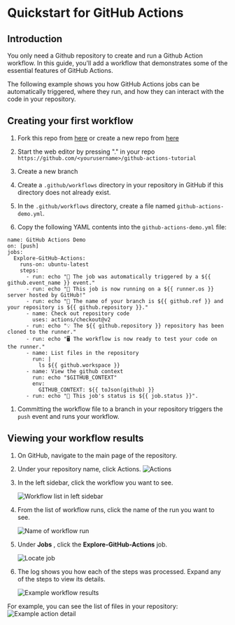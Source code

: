 # Quickstart for GitHub Actions

## Introduction

You only need a Github repository to create and run a Github Action workflow. In this guide, you'll add a workflow that demonstrates some of the essential features of GitHub Actions. 

The following example shows you how GitHub Actions jobs can be automatically triggered, where they run, and how they can interact with the code in your repository.

## Creating your first workflow

1. Fork this repo from  [here](https://github.com/wizelineacademy/github-actions-tutorial) or create a new repo from [here](https://github.com/new)

1. Start the web editor by pressing "." in your repo `https://github.com/<yourusername>/github-actions-tutorial`

1. Create a new branch

1. Create a `.github/workflows` directory in  your repository in GitHub if this directory does not already exist.

1. In the `.github/workflows` directory, create a file named `github-actions-demo.yml`. 

1. Copy the following YAML contents into the `github-actions-demo.yml` file:

```yaml{:copy}
name: GitHub Actions Demo
on: [push]
jobs:
  Explore-GitHub-Actions:
    runs-on: ubuntu-latest
    steps:
      - run: echo "🎉 The job was automatically triggered by a ${{ github.event_name }} event."
      - run: echo "🐧 This job is now running on a ${{ runner.os }} server hosted by GitHub!"
      - run: echo "🔎 The name of your branch is ${{ github.ref }} and your repository is ${{ github.repository }}."
      - name: Check out repository code
        uses: actions/checkout@v2
      - run: echo "💡 The ${{ github.repository }} repository has been cloned to the runner."
      - run: echo "🖥️ The workflow is now ready to test your code on the runner."
      - name: List files in the repository
        run: |
          ls ${{ github.workspace }}
      - name: View the github context
        run: echo "$GITHUB_CONTEXT"
        env:
          GITHUB_CONTEXT: ${{ toJson(github) }}
      - run: echo "🍏 This job's status is ${{ job.status }}".
```

1. Committing the workflow file to a branch in your repository triggers the `push` event and runs your workflow.

## Viewing your workflow results

1. On GitHub, navigate to the main page of the repository.
1. Under your repository name, click Actions.
    ![Actions](https://docs.github.com/assets/images/help/repository/actions-tab.png)
1. In the left sidebar, click the workflow you want to see.

   ![Workflow list in left sidebar](https://docs.github.com/assets/images/help/repository/actions-quickstart-workflow-sidebar.png)
1. From the list of workflow runs, click the name of the run you want to see.

   ![Name of workflow run](https://docs.github.com/assets/images/help/repository/actions-quickstart-run-name.png)
1. Under **Jobs** , click the **Explore-GitHub-Actions** job.

   ![Locate job](https://docs.github.com/assets/images/help/repository/actions-quickstart-job.png)
1. The log shows you how each of the steps was processed. Expand any of the steps to view its details.

   ![Example workflow results](https://docs.github.com/assets/images/help/repository/actions-quickstart-logs.png)

For example, you can see the list of files in your repository:
   ![Example action detail](https://docs.github.com/assets/images/help/repository/actions-quickstart-log-detail.png)